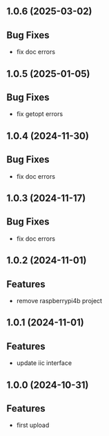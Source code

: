 ## 1.0.6 (2025-03-02)

## Bug Fixes

  - fix doc errors

## 1.0.5 (2025-01-05)

## Bug Fixes

  - fix getopt errors

## 1.0.4 (2024-11-30)

## Bug Fixes

  - fix doc errors

## 1.0.3 (2024-11-17)

## Bug Fixes

  - fix doc errors

## 1.0.2 (2024-11-01)

## Features

- remove raspberrypi4b project

## 1.0.1 (2024-11-01)

## Features

- update iic interface

## 1.0.0 (2024-10-31)

## Features

- first upload

